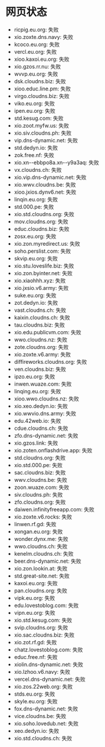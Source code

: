 # 网页状态
- ricpig.eu.org: 失败
- xio.zoxte.dns.navy: 失败
- kcoco.eu.org: 失败
- vercl.eu.org: 失败
- xioo.kaxoi.eu.org: 失败
- xio.gzos.rr.nu: 失败
- wvvp.eu.org: 失败
- dsk.cloudns.biz: 失败
- xioo.educ.line.pm: 失败
- virgo.cloudns.biz: 失败
- viko.eu.org: 失败
- ipen.eu.org: 失败
- std.kesug.com: 失败
- xio.zoot.myfw.us: 失败
- xio.siv.cloudns.ph: 失败
- vip.dns-dynamic.net: 失败
- std.dedyn.io: 失败
- zok.free.nf: 失败
- xio.xn--ebbpo8a.xn--y9a3aq: 失败
- vx.cloudns.ch: 失败
- xio.vip.dns-dynamic.net: 失败
- xio.wwv.cloudns.be: 失败
- xioo.jxios.dynv6.net: 失败
- linqin.eu.org: 失败
- std.000.pe: 失败
- xio.std.cloudns.org: 失败
- mov.cloudns.org: 失败
- educ.cloudns.biz: 失败
- zosx.eu.org: 失败
- xio.zon.myredirect.us: 失败
- soho.perslist.com: 失败
- skvip.eu.org: 失败
- xio.stu.loveslife.biz: 失败
- xio.zon.byinter.net: 失败
- xio.xiaohhh.xyz: 失败
- xio.jxsio.v6.army: 失败
- suke.eu.org: 失败
- zot.dedyn.io: 失败
- vast.cloudns.ch: 失败
- kaixin.cloudns.ch: 失败
- tau.cloudns.biz: 失败
- xio.edu.publicvm.com: 失败
- wwo.cloudns.nz: 失败
- zote.cloudns.org: 失败
- xio.zoxte.v6.army: 失败
- diffireworks.cloudns.org: 失败
- ven.cloudns.biz: 失败
- ipzo.eu.org: 失败
- inwen.wuaze.com: 失败
- linqing.eu.org: 失败
- xioo.wwo.cloudns.nz: 失败
- xio.xeo.dedyn.io: 失败
- xio.wwvio.dns.army: 失败
- edu.42web.io: 失败
- cdue.cloudns.ch: 失败
- zfo.dns-dynamic.net: 失败
- xio.gzos.link: 失败
- xio.zoten.onflashdrive.app: 失败
- std.cloudns.org: 失败
- xio.std.000.pe: 失败
- sac.cloudns.biz: 失败
- wwv.cloudns.be: 失败
- zoon.wuaze.com: 失败
- siv.cloudns.ph: 失败
- zfo.cloudns.org: 失败
- daiwen.infinityfreeapp.com: 失败
- xio.zoxte.v6.rocks: 失败
- linwen.rf.gd: 失败
- xongan.eu.org: 失败
- wonder.dynx.me: 失败
- wwo.cloudns.ch: 失败
- kenelm.cloudns.ch: 失败
- beer.dns-dynamic.net: 失败
- xio.zon.lookin.at: 失败
- std.great-site.net: 失败
- kaxoi.eu.org: 失败
- pan.cloudns.org: 失败
- vipk.eu.org: 失败
- edu.lovestoblog.com: 失败
- vipn.eu.org: 失败
- xio.std.kesug.com: 失败
- svip.cloudns.org: 失败
- xio.sac.cloudns.biz: 失败
- xio.zot.rf.gd: 失败
- chatz.lovestoblog.com: 失败
- educ.free.nf: 失败
- xiolin.dns-dynamic.net: 失败
- xio.lzhoo.v6.navy: 失败
- vercel.dns-dynamic.net: 失败
- xio.zos.22web.org: 失败
- stds.eu.org: 失败
- skyle.eu.org: 失败
- fox.dns-dynamic.net: 失败
- vice.cloudns.be: 失败
- xio.soho.lovedub.net: 失败
- xeo.dedyn.io: 失败
- xio.std.cloudns.ch: 失败
